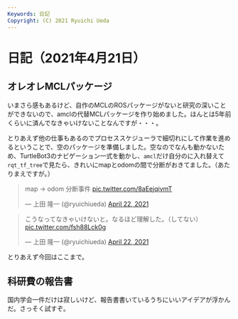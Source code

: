 ```yaml
---
Keywords: 日記
Copyright: (C) 2021 Ryuichi Ueda
---
```


# 日記（2021年4月21日）


## オレオレMCLパッケージ

いまさら感もあるけど、自作のMCLのROSパッケージがないと研究の深いことができないので、amclの代替MCLパッケージを作り始めました。ほんとは5年前くらいに済んでなきゃいけないことなんですが・・・。

とりあえず他の仕事もあるのでプロセススケジューラで細切れにして作業を進めるということで、空のパッケージを準備しました。空なのでなんも動かないため、TurtleBot3のナビゲーション一式を動かし、`amcl`だけ自分のに入れ替えて`rqt_tf_tree`で見たら、きれいにmapとodomの間で分断がおきてました。（あたりまえですが。）

<blockquote class="twitter-tweet" data-partner="tweetdeck"><p lang="ja" dir="ltr">map -&gt; odom 分断事件 <a href="https://t.co/8aEejqivmT">pic.twitter.com/8aEejqivmT</a></p>&mdash; 上田 隆一 (@ryuichiueda) <a href="https://twitter.com/ryuichiueda/status/1385036989389438976?ref_src=twsrc%5Etfw">April 22, 2021</a></blockquote>
<script async src="https://platform.twitter.com/widgets.js" charset="utf-8"></script>

<blockquote class="twitter-tweet" data-partner="tweetdeck"><p lang="ja" dir="ltr">こうなってなきゃいけないと。なるほど理解した。（してない） <a href="https://t.co/fsh88Lck0g">pic.twitter.com/fsh88Lck0g</a></p>&mdash; 上田 隆一 (@ryuichiueda) <a href="https://twitter.com/ryuichiueda/status/1385037410501763072?ref_src=twsrc%5Etfw">April 22, 2021</a></blockquote>
<script async src="https://platform.twitter.com/widgets.js" charset="utf-8"></script>


とりあえず今回はここまで。

## 科研費の報告書

国内学会一件だけは寂しいけど、報告書書いているうちにいいアイデアが浮かんだ。さっそく試すぞ。


